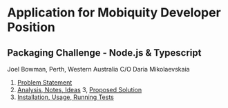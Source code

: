 # Application for Mobiquity Developer Position
## Packaging Challenge - Node.js & Typescript

Joel Bowman, Perth, Western Australia
C/O Daria Mikolaevskaia

1. [Problem Statement](PROBLEM.md)
2. [Analysis, Notes, Ideas](NOTES.md)
3, [Proposed Solution](SOLUTION.md)
4. [Installation, Usage, Running Tests](USAGE.md)
